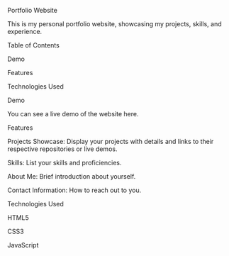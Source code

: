 Portfolio Website

This is my personal portfolio website, showcasing my projects, skills, and experience.

Table of Contents

Demo

Features

Technologies Used

Demo

You can see a live demo of the website here.

Features

Projects Showcase: Display your projects with details and links to their respective repositories or live demos.

Skills: List your skills and proficiencies.

About Me: Brief introduction about yourself.

Contact Information: How to reach out to you.

Technologies Used

HTML5

CSS3

JavaScript

